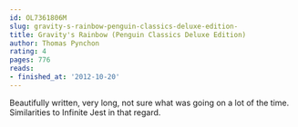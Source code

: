 ```yaml
---
id: OL7361806M
slug: gravity-s-rainbow-penguin-classics-deluxe-edition-
title: Gravity's Rainbow (Penguin Classics Deluxe Edition)
author: Thomas Pynchon
rating: 4
pages: 776
reads:
- finished_at: '2012-10-20'
---
```

Beautifully written, very long, not sure what was going on a lot of the time. Similarities to Infinite Jest in that regard.
